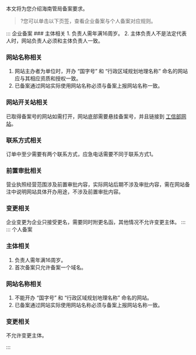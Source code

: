 本文将为您介绍海南管局备案要求。
>?您可以单击以下页签，查看企业备案与个人备案对应规则。

<dx-tabs>
::: 企业备案
### 主体相关
1. 负责人需年满16周岁。
2. 主体负责人不是法定代表人时，网站负责人必须和主体负责人一致。

### 网站名称相关
1. 网站主办者为单位时，开办 “国字号” 和 “行政区域规划地理名称” 命名的网站应与其相应资质和授权一致。
2. 已备案通过网站实际使用网站名称必须与备案上报网站名称一致。

### 网站开关站相关
已取得备案号的网站如需打开，网站底部需要悬挂备案号，并且链接到 [工信部网站](https://beian.miit.gov.cn/)。

### 联系方式相关
订单中至少需要有两个联系方式，应急电话需要不同于联系方式1。

### 前置审批相关
营业执照经营范围涉及前置审批内容，实际网站后期不涉及审批内容，需在网站备注中说明网站具体开办用途，不涉及前置审批内容。

### 变更相关
企业变更为企业只接受更名，需要同时附更名函，其他情况不允许变更主体。
:::
::: 个人备案
### 主体相关
1. 负责人需年满16周岁。
2. 首次备案只允许备案一个域名。

### 网站名称相关
1. 不能开办 “国字号” 和 “行政区域规划地理名称” 命名的网站。
2. 已备案通过网站实际使用网站名称必须与备案上报网站名称一致。

### 变更相关
不允许变更主体。

:::
</dx-tabs>


